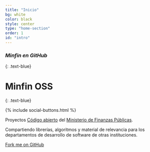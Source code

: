 ```yaml
---
title: "Inicio"
bg: white
color: black
style: center
type: "home-section"
order: 1
id: "intro"
---
```


### *Minfin en GitHub*
{: .text-blue}

<span class="fa-stack subtlecircle" style="font-size:100px; background:rgba(73,167,233,0.1)">
  <i class="fa fa-circle fa-stack-2x text-white"></i>
  <i class="fa fa-file-code-o fa-stack-1x text-blue"></i>
</span>

# Minfin OSS
{: .text-blue}

{% include social-buttons.html %}

Proyectos [C&oacute;digo abierto](http://es.wikipedia.org/wiki/C%C3%B3digo_abierto) del [Ministerio de Finanzas P&uacute;blicas](http://www.minfin.gob.gt).

Compartiendo librer&iacute;as, algoritmos y material de relevancia para los departamentos de desarrollo de software de otras instituciones.

<span id="forkongithub">
  <a href="{{ site.source_link }}" class="bg-blue">
    Fork me on GitHub <i class="fa fa-code-fork"></i>
  </a>
</span>
